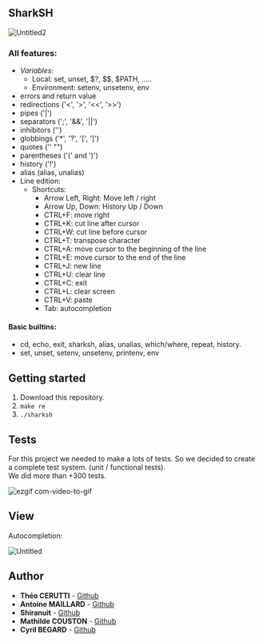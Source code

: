 ##                                                      SharkSH


![Untitled2](https://user-images.githubusercontent.com/44285344/58535145-77e15880-81ed-11e9-850d-93a6fcaf7b09.png)


### All features:  

- *Variables*:  
    - Local: set, unset, $?, $$, $PATH, .....   
    - Environment: setenv, unsetenv, env  
- errors and return value  
- redirections ('<', '>', '<<', '>>')  
- pipes ('|')  
- separators (';', '&&', '||')  
- inhibitors ('\')  
- globbings ('*', '?', '[', ']')  
- quotes ('' "")  
- parentheses ('(' and ')')  
- history ('!')  
- alias (alias, unalias)  
- Line edition:  
    - Shortcuts:  
      - Arrow Left, Right: Move left / right  
      - Arrow Up, Down: History Up / Down  
      - CTRL+F: move right  
      - CTRL+K: cut line after cursor  
      - CTRL+W: cut line before cursor  
      - CTRL+T: transpose character  
      - CTRL+A: move cursor to the beginning of the line  
      - CTRL+E: move cursor to the end of the line  
      - CTRL+J: new line  
      - CTRL+U: clear line  
      - CTRL+C: exit  
      - CTRL+L: clear screen  
      - CTRL+V: paste  
      - Tab: autocompletion  

#### Basic builtins:   
- cd, echo, exit, sharksh, alias, unalias, which/where, repeat, history.  
- set, unset, setenv, unsetenv, printenv, env  

## Getting started  

1) Download this repository.  
2) ```make re```    
3) ```./sharksh```  

## Tests

For this project we needed to make a lots of tests. So we decided to create a complete test system. (unit / functional tests).  
We did more than +300 tests.

![ezgif com-video-to-gif](https://user-images.githubusercontent.com/44285344/58534049-78c4bb00-81ea-11e9-9677-1018d904225a.gif)

## View

Autocompletion:

![Untitled](https://user-images.githubusercontent.com/44285344/58535146-79128580-81ed-11e9-993e-3e8684b1d8ba.png)

## Author  

* **Théo CERUTTI** - [Github](https://github.com/theocerutti)
* **Antoine MAILLARD** - [Github](https://github.com/AntoineMaillard06)
* **Shiranuit** - [Github](https://github.com/Shiranuit/)
* **Mathilde COUSTON** - [Github](https://github.com/MathildeCouston)
* **Cyril BEGARD** - [Github](https://github.com/cyrilbegard/)
